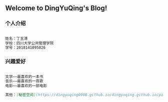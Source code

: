 ## Welcome to DingYuQing's Blog!


### 个人介绍

```markdown

姓名：丁玉清
学校：四川大学公共管理学院
学号：2018141095026

```
### 兴趣爱好
```markdown

文学——最喜欢的一本书
音乐——最喜欢的一首歌
电影——最喜欢的一部电影

其他：[秘密空间](https://dingyuqing0908.github.io/dingyuqing.github.io/password.html)

```

